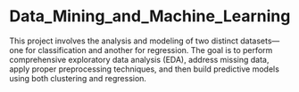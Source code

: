 # Data_Mining_and_Machine_Learning
This project involves the analysis and modeling of two distinct datasets—one for classification and another for regression. The goal is to perform comprehensive exploratory data analysis (EDA), address missing data, apply proper preprocessing techniques, and then build predictive models using both clustering and regression.
